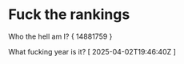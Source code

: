 # Fuck the rankings

Who the hell am I?
{ 14881759 }

What fucking year is it?
[ 2025-04-02T19:46:40Z ]
